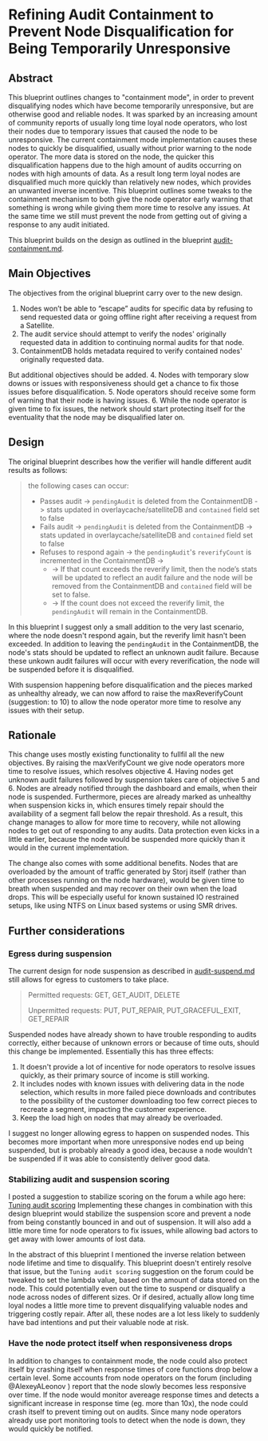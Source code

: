 # Refining Audit Containment to Prevent Node Disqualification for Being Temporarily Unresponsive

## Abstract

This blueprint outlines changes to "containment mode", in order to prevent disqualifying nodes which have become temporarily unresponsive, but are otherwise good and reliable nodes. It was sparked by an increasing amount of community reports of usually long time loyal node operators, who lost their nodes due to temporary issues that caused the node to be unresponsive.
The current containment mode implementation causes these nodes to quickly be disqualified, usually without prior warning to the node operator. 
The more data is stored on the node, the quicker this disqualification happens due to the high amount of audits occurring on nodes with high amounts of data. As a result long term loyal nodes are disqualified much more quickly than relatively new nodes, which provides an unwanted inverse incentive.
This blueprint outlines some tweaks to the containment mechanism to both give the node operator early warning that something is wrong while giving them more time to resolve any issues. At the same time we still must prevent the node from getting out of giving a response to any audit initiated.

This blueprint builds on the design as outlined in the blueprint [audit-containment.md](/docs/blueprints/audit-containment.md).

## Main Objectives

The objectives from the original blueprint carry over to the new design.
1. Nodes won’t be able to “escape” audits for specific data by refusing to send requested data or going offline right after receiving a request from a Satellite.
2. The audit service should attempt to verify the nodes' originally requested data in addition to continuing normal audits for that node.
3. ContainmentDB holds metadata required to verify contained nodes' originally requested data.

But additional objectives should be added.
4. Nodes with temporary slow downs or issues with responsiveness should get a chance to fix those issues before disqualification.
5. Node operators should receive some form of warning that their node is having issues.
6. While the node operator is given time to fix issues, the network should start protecting itself for the eventuality that the node may be disqualified later on.

## Design

The original blueprint describes how the verifier will handle different audit results as follows:

> the following cases can occur:
> - Passes audit ->  `pendingAudit` is deleted from the ContainmentDB  -> stats updated in overlaycache/satelliteDB and `contained` field set to false
> - Fails audit -> `pendingAudit` is deleted from the ContainmentDB -> stats updated in overlaycache/satelliteDB and `contained` field set to false
> - Refuses to respond again -> the `pendingAudit`'s `reverifyCount` is incremented in the ContainmentDB ->
>     - -> If that count exceeds the reverify limit, then the node’s stats will be updated to reflect an audit failure and the node will be removed from the ContainmentDB and `contained` field will be set to false.
>     - -> If the count does not exceed the reverify limit, the `pendingAudit` will remain in the ContainmentDB.

In this blueprint I suggest only a small addition to the very last scenario, where the node doesn't respond again, but the reverify limit hasn't been exceeded. In addition to leaving the `pendingAudit` in the ContainmentDB, the node's stats should be updated to reflect an unknown audit failure. Because these unkown audit failures will occur with every reverification, the node will be suspended before it is disqualified.

With suspension happening before disqualification and the pieces marked as unhealthy already, we can now afford to raise the maxReverifyCount (suggestion: to 10) to allow the node operator more time to resolve any issues with their setup.

## Rationale
This change uses mostly existing functionality to fullfil all the new objectives. By raising the maxVerifyCount we give node operators more time to resolve issues, which resolves objective 4. Having nodes get unknown audit failures followed by suspension takes care of objective 5 and 6. Nodes are already notified through the dashboard and emails, when their node is suspended. Furthermore, pieces are already marked as unhealthy when suspension kicks in, which ensures timely repair should the availability of a segment fall below the repair threshold. As a result, this change manages to allow for more time to recovery, while not allowing nodes to get out of responding to any audits. Data protection even kicks in a little earlier, because the node would be suspended more quickly than it would in the current implementation.

The change also comes with some additional benefits. Nodes that are overloaded by the amount of traffic generated by Storj itself (rather than other processes running on the node hardware), would be given time to breath when suspended and may recover on their own when the load drops. This will be especially useful for known sustained IO restrained setups, like using NTFS on Linux based systems or using SMR drives.

## Further considerations
### Egress during suspension
The current design for node suspension as described in [audit-suspend.md](/docs/blueprints/audit-suspend.md) still allows for egress to customers to take place.

>Permitted requests: GET, GET_AUDIT, DELETE
>
>Unpermitted requests: PUT, PUT_REPAIR, PUT_GRACEFUL_EXIT, GET_REPAIR

Suspended nodes have already shown to have trouble responding to audits correctly, either because of unknown errors or because of time outs, should this change be implemented.
Essentially this has three effects:
1. It doesn't provide a lot of incentive for node operators to resolve issues quickly, as their primary source of income is still working.
2. It includes nodes with known issues with delivering data in the node selection, which results in more failed piece downloads and contributes to the possibility of the customer downloading too few correct pieces to recreate a segment, impacting the customer experience.
3. Keep the load high on nodes that may already be overloaded.

I suggest no longer allowing egress to happen on suspended nodes. This becomes more important when more unresponsive nodes end up being suspended, but is probably already a good idea, because a node wouldn't be suspended if it was able to consistently deliver good data.

### Stabilizing audit and suspension scoring
I posted a suggestion to stabilize scoring on the forum a while ago here: [Tuning audit scoring](https://forum.storj.io/t/tuning-audit-scoring/14084)
Implementing these changes in combination with this design blueprint would stabilize the suspension score and prevent a node from being constantly bounced in and out of suspension. It will also add a little more time for node operators to fix issues, while allowing bad actors to get away with lower amounts of lost data.

In the abstract of this blueprint I mentioned the inverse relation between node lifetime and time to disqualify. This blueprint doesn't entirely resolve that issue, but the `Tuning audit scoring` suggestion on the forum could be tweaked to set the lambda value, based on the amount of data stored on the node. This could potentially even out the time to suspend or disqualify a node across nodes of different sizes. Or if desired, actually allow long time loyal nodes a little more time to prevent disqualifying valuable nodes and triggering costly repair. After all, these nodes are a lot less likely to suddenly have bad intentions and put their valuable node at risk.

### Have the node protect itself when responsiveness drops
In addition to changes to containment mode, the node could also protect itself by crashing itself when response times of core functions drop below a certain level. Some accounts from node operators on the forum (including @AlexeyALeonov ) report that the node slowly becomes less responsive over time. If the node would monitor avereage response times and detects a significant increase in response time (eg. more than 10x), the node could crash itself to prevent timing out on audits. Since many node operators already use port monitoring tools to detect when the node is down, they would quickly be notified.
